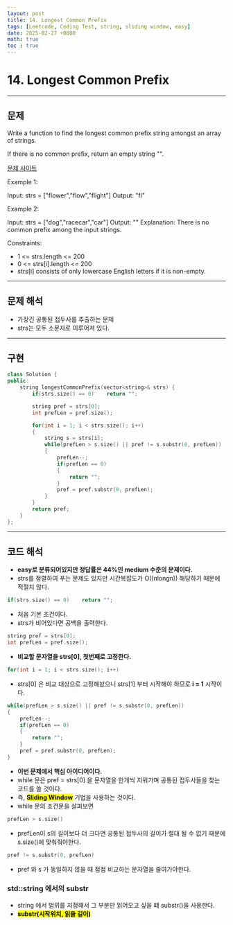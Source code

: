 ```yaml
---
layout: post
title: 14. Longest Common Prefix
tags: [Leetcode, Coding Test, string, sliding window, easy]
date: 2025-02-27 +0800
math: true
toc : true
---
```





# 14. Longest Common Prefix



****


## 문제

Write a function to find the longest common prefix string amongst an array of strings.

If there is no common prefix, return an empty string "".

[문제 사이트](https://leetcode.com/problems/longest-common-prefix/description/?envType=study-plan-v2&envId=top-interview-150)

Example 1:

Input: strs = ["flower","flow","flight"]
Output: "fl"

Example 2:

Input: strs = ["dog","racecar","car"]
Output: ""
Explanation: There is no common prefix among the input strings.
 

Constraints:

- 1 <= strs.length <= 200
- 0 <= strs[i].length <= 200
- strs[i] consists of only lowercase English letters if it is non-empty.


****



## 문제 해석
- 가장긴 공통된 접두사를 추출하는 문제
- strs는 모두 소문자로 이루어져 있다.



****


## 구현


```cpp
class Solution {
public:
    string longestCommonPrefix(vector<string>& strs) {
        if(strs.size() == 0)    return "";

        string pref = strs[0];
        int prefLen = pref.size();

        for(int i = 1; i < strs.size(); i++)
        {
            string s = strs[i];
            while(prefLen > s.size() || pref != s.substr(0, prefLen))
            {
                prefLen--;
                if(prefLen == 0)
                {
                    return "";
                }
                pref = pref.substr(0, prefLen);
            }
        }
        return pref;
    }
};
```



****


## 코드 해석

- **easy로 분류되어있지만 정답률은 44%인 medium 수준의 문제이다.**
- strs를 정렬하여 푸는 문제도 있지만 시간복잡도가 O(\(nlongn\)) 해당하기 때문에 적절치 않다.


```cpp
if(strs.size() == 0)    return "";
```
- 처음 기본 조건이다.
- strs가 비어있다면 공백을 출력한다.


```cpp
string pref = strs[0];
int prefLen = pref.size();
```
- **비교할 문자열을 strs[0], 첫번째로 고정한다.**

```cpp
for(int i = 1; i < strs.size(); i++)
```
- strs[0] 은 비교 대상으로 고정해놨으니 strs[1] 부터 시작해야 하므로 **i = 1** 시작이다.


```cpp
while(prefLen > s.size() || pref != s.substr(0, prefLen))
{
    prefLen--;
    if(prefLen == 0)
    {
        return "";
    }
    pref = pref.substr(0, prefLen);
}
```
- **이번 문제에서 핵심 아이디어이다.**
- while 문은 pref = strs[0] 을 문자열을 한개씩 지워가며 공통된 접두사들을 찾는 코드를 쓸 것이다.
- 즉, <mark>**Sliding Window**</mark> 기법을 사용하는 것이다.
- while 문의 조건문을 살펴보면

```cpp
prefLen > s.size() 
```
- prefLen이 s의 길이보다 더 크다면 공통된 접두사의 길이가 절대 될 수 없기 때문에 s.size()에 맞춰줘야한다.


```cpp
pref != s.substr(0, prefLen)
```
- pref 와 s 가 동일하지 않을 때 점점 비교하는 문자열을 줄여가야한다.



### std::string 에서의 substr

- string 에서 범위를 지정해서 그 부분만 읽어오고 싶을 떄 substr()을 사용한다.
- <mark>**substr(시작위치, 읽을 길이)**</mark>